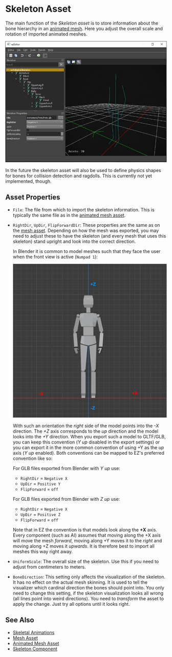 # Skeleton Asset

The main function of the *Skeleton asset* is to store information about the bone hierarchy in an [animated mesh](animated-mesh-asset.md). Here you adjust the overall scale and rotation of imported animated meshes.

![Skeleton Asset](../media/skeleton-asset.jpg)

In the future the skeleton asset will also be used to define physics shapes for bones for collision detection and ragdolls. This is currently not yet implemented, though.

## Asset Properties

* `File`: The file from which to import the skeleton information. This is typically the same file as in the [animated mesh asset](animated-mesh-asset.md).

* `RightDir`, `UpDir`, `FlipForwardDir`: These properties are the same as on the [mesh asset](../../graphics/meshes/mesh-asset.md#asset-properties). Depending on how the mesh was exported, you may need to adjust these to have the skeleton (and every mesh that uses this skeleton) stand upright and look into the correct direction.

  In Blender it is common to model meshes such that they face the user when the front view is active (`Numpad 1`):

  ![Typical orientation in Blender](../media/blender-orientation.png)

  With such an orientation the *right* side of the model points into the *-X* direction. The *+Z* axis corresponds to the *up* direction and the model looks into the *+Y* direction. When you export such a model to GLTF/GLB, you can keep this convention (*Y up* disabled in the export settings) or you can export it in the more common convention of using +Y as the *up* axis (*Y up* enabled). Both conventions can be mapped to EZ's preferred convention like so:

  For GLB files exported from Blender with *Y up* use:
  * `RightDir` = `Negative X`
  * `UpDir` = `Positive Y`
  * `FlipForward` = `off`

  For GLB files exported from Blender with *Z up* use:
  * `RightDir` = `Negative X`
  * `UpDir` = `Positive Z`
  * `FlipForward` = `off`

  Note that in EZ the convention is that models look along the **+X** axis. Every component (such as AI) assumes that moving along the +X axis will move the mesh *forward*, moving along +Y moves it to the *right* and moving along +Z moves it *upwards*. It is therefore best to import all meshes this way right away.

* `UniformScale`: The overall size of the skeleton. Use this if you need to adjust from centimeters to meters.

* `BoneDirection`: This setting only affects the visualization of the skeleton. It has no effect on the actual mesh skinning. It is used to tell the visualizer which cardinal direction the bones should point into. You only need to change this setting, if the skeleton visualization looks all wrong (all lines point into weird directions). You need to *transform* the asset to apply the change. Just try all options until it looks right.

## See Also


* [Skeletal Animations](skeletal-animation-overview.md)
* [Mesh Asset](../../graphics/meshes/mesh-asset.md)
* [Animated Mesh Asset](animated-mesh-asset.md)
* [Skeleton Component](skeleton-component.md)
